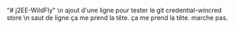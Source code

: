 "# j2EE-WildFly" 
\n 
ajout d'une ligne pour tester le git credential-wincred store
\n 
saut de ligne
ça me prend la tête.
ça me prend la tête.
marche pas.
 